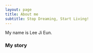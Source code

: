 ```yaml
---
layout: page
title: About me
subtitle: Stop Dreaming, Start Living!
---
```


My name is Lee Ji Eun.

### My story
